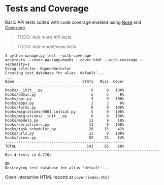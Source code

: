 # Tests and Coverage

Basic API tests added with code coverage enabled using [Nose](https://nose.readthedocs.io/en/latest/) and
[Coverage](https://pypi.org/project/coverage/).

> TODO: Add more API tests

> TODO: Add model/view tests

```shell script
$ python manage.py test --with-coverage
nosetests --cover-package=hooks --cover-html --with-coverage --verbosity=1
Using selector: KqueueSelector
Creating test database for alias 'default'...
....
Name                               Stmts   Miss  Cover
------------------------------------------------------
hooks/__init__.py                      0      0   100%
hooks/admin.py                         5      5     0%
hooks/api.py                           9      0   100%
hooks/apps.py                          3      3     0%
hooks/forms.py                         6      0   100%
hooks/migrations/0001_initial.py       5      0   100%
hooks/migrations/__init__.py           0      0   100%
hooks/models.py                       11      9    18%
hooks/serializers.py                  11      0   100%
hooks/task_scheduler.py               26     15    42%
hooks/urls.py                         13      0   100%
hooks/views.py                        52     24    54%
------------------------------------------------------
TOTAL                                141     56    60%
----------------------------------------------------------------------
Ran 4 tests in 0.770s

OK
Destroying test database for alias 'default'...
```

Open interactive HTML reports at `cover/index.html`